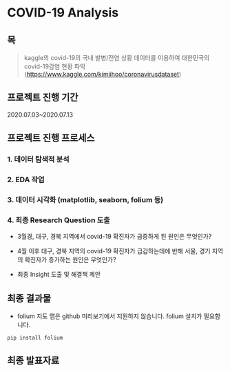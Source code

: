 COVID-19 Analysis
================



목
----------
> kaggle의 covid-19의 국내 발병/전염 상황 데이터를 이용하여 대한민국의 covid-19감염 현황 파악
> (https://www.kaggle.com/kimjihoo/coronavirusdataset)



프로젝트 진행 기간
----------
2020.07.03~2020.07.13



프로젝트 진행 프로세스
----------

### 1. 데이터 탐색적 분석

### 2. EDA 작업

### 3. 데이터 시각화 (matplotlib, seaborn, folium 등)

### 4. 최종 Research Question 도출

- 3월경, 대구, 경북 지역에서 covid-19 확진자가 급증하게 된 원인은 무엇인가?

* 4월 이후 대구, 경북 지역의 covid-19 확진자가 급감하는데에 반해 서울, 경기 지역의 확진자가 증가하는 원인은 무엇인가?

- 최종 Insight 도출 및 해결책 제안



최종 결과물
----------
* folium 지도 맵은 github 미리보기에서 지원하지 않습니다. folium 설치가 필요합니다.
```
pip install folium
```


최종 발표자료
----------

